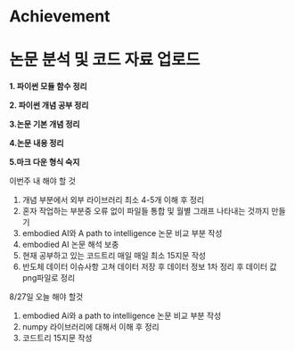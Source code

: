 # Achievement
논문 분석 및 코드 자료 업로드
=====================
**1. 파이썬 모듈 함수 정리**

**2. 파이썬 개념 공부 정리**

**3.논문 기본 개념 정리**

**4.논문 내용 정리**

**5.마크 다운 형식 숙지**




이번주 내 해야 할 것
1. 개념 부분에서 외부 라이브러리  최소 4-5개 이해 후 정리
2. 혼자 작업하는 부분중 오류 없이 파일들 통합 및 월별 그래프 나타내는 것까지 만들기
3. embodied AI와 A path to intelligence 논문 비교 부분 작성
4. embodied AI 논문 해석 보충
5. 현재 공부하고 있는 코드트리 매일 매일 최소 15지문 작성
6. 반도체 데이터 이슈사항 고쳐 데이터 저장 후 데이터 정보 1차 정리 후 데이터 값 png파일로 정리


8/27일 오늘 해야 할것
1. embodied Ai와 a path to intelligence 논문 비교 부분 작성
2. numpy 라이브러리에 대해서 이해 후 정리
3. 코드트리 15지문 작성

<!--stackedit_data:
eyJoaXN0b3J5IjpbLTQxNzM0ODA5NiwxNDg4NjkzMjQsLTMwOT
c4OTUxNiwxNDg4NjkzMjRdfQ==
-->
